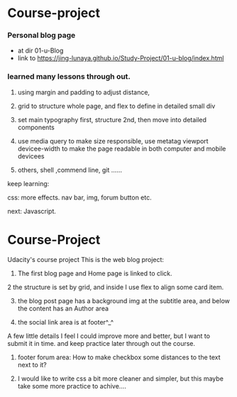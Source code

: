 # Course-project
### Personal blog page
- at dir 01-u-Blog
- link to
https://jing-lunaya.github.io/Study-Project/01-u-blog/index.html

### learned many lessons through out.
1. using margin and padding to adjust distance,

2. grid to structure whole page, and flex to define in detailed small div

3. set main typography first, structure 2nd, then move into detailed components

4. use media query to make size responsible, use metatag viewport devicee-width to make the page readable in both computer and mobile devicees


5. others, shell ,commend line, git ......


keep learning:

css: more effects. nav bar, img, forum button etc.

next: Javascript.


# Course-Project
Udacity's course project
This is the web blog project:

1. The first blog page and Home page is linked to click.

2 the structure is set by grid, and inside I use flex to align some card item.

3. the blog post page has a background img at the subtitle area,  and below the content has an Author area

4. the social link area is at footer^_^


A few little details I feel I could improve more and better, but I want to submit it in time. and keep practice later through out the course.

1. footer forum area: How to make checkbox some distances to the text next to it?

2. I would like to write css a bit more cleaner and simpler, but this maybe take some more practice to achive....  

